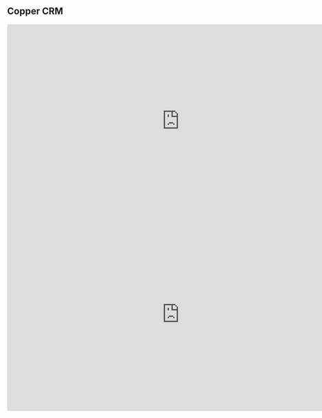 ## Copper CRM
<iframe width="800" height="450" src="https://www.youtube.com/embed/Py324TZVvwk" frameborder="0" allow="accelerometer; autoplay; encrypted-media; gyroscope; picture-in-picture" allowfullscreen></iframe>


<iframe width="800" height="450" src="https://www.youtube.com/embed/qZYXeGPMfvI" frameborder="0" allow="accelerometer; autoplay; encrypted-media; gyroscope; picture-in-picture" allowfullscreen></iframe>

